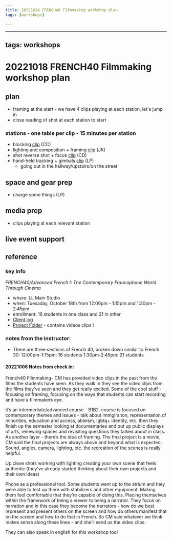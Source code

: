 ```yaml
---
title: 20221018 FRENCH40 Filmmaking workshop plan
tags: [workshops]

---
```


---
tags: workshops
---
# 20221018 FRENCH40 Filmmaking workshop plan

## plan

* framing at the start - we have 4 clips playing at each station, let's jump in
* close reading of shot at each station to start

### stations - one table per clip - 15 minutes per station
* blocking [clip](https://drive.google.com/file/d/1QwI-SaX6bcPxiBiCaC0eKpGrSQS_Zpg7/view?usp=sharing) (CC)
* lighting and composition + framing [clip](https://drive.google.com/file/d/1ttyS792R_1m5UWEkEfmYw9xE8u2JuX0_/view?usp=sharing) (JK)
* shot reverse shot + focus [clip](https://drive.google.com/file/d/1bI6dunqMKADuZO0ps-8pWlRxqSYANX4k/view?usp=sharing) (CD)
* hand-held tracking + gimbals [clip](https://drive.google.com/file/d/1aN0y52CgG6yiqdVh_efCXMRDF25LWkPI/view?usp=sharing) (LP)
    * going out in the hallway/upstairs/on the street


## space and gear prep
* charge some things (LP)
## media prep
* clips playing at each relevant station
## live event support

## reference
### key info
*FRENCH40/Advanced French I: The Contemporary Francophone World Through Cinema*
* where: LL Main Studio 
* when: Tuesaday, October 18th from 12:00pm - 1:15pm and 1:30pm - 2:45pm 
* enrollment: 16 students in one class and 21 in other 
* [Client log](https://docs.google.com/document/d/1BtA4pu-DapOr-lGn0N7QL7JKeGbyzGGg3Tuj40S0fgg/edit#)
* [Project Folder](https://drive.google.com/drive/u/0/folders/1zXt0a3DezFB0Zvmko5TwYZ8mvq1v90h8) - contains videos clips !

### notes from the instructor: 
* There are three sections of French 40, broken down similar to French 30:
12:00pm-1:15pm: 16 students
1:30pm-2:45pm: 21 students

#### 20221006 Notes from check in:

French40 Filmmaking–
CM has provided video clips in the past from the films the students have seen. As they walk in they see the video clips from the films they’ve seen and they get really excited. Some of the cool stuff - focusing on framing, focusing on the ways that students can start recording and have a filmmakers eye.

It’s an intermediate/advanced course - B1B2. course is focused on contemporary themes and issues - talk about immgiraiton, representation of minorities, education and access, ableism, lgbtq+ identity, etc. then they finish up the semester looking at documentaries and put up public displays of arts, renewing spaces and revisiting questions they talked about in class. As another layer - there’s the idea of framing. The final project is a movie, CM said the final projects are always above and beyond what is expected. Sound, angles, camera, lighting, etc. the recreation of the scenes is really helpful. 

Up close shots
working with lighting
creating your own scene that feels authentic (they’ve already started thinking about their own projects and their own ideas)

Phone as a professional tool. Some students went up to the atrium and they were able to test up there with stabilizers and other equipment. Making them feel comfortable that they’re capable of doing this. Placing themselves within the framework of being a viewer to being a narrator. They focus on narration and in this case they become the narrators - how do we best represent and present others on the screen and how do others manifest that on the screen and how to do that in French. So CM said whatever we think makes sense along these lines - and she’ll send us the video clips.

They can also speak in english for this workshop too!



